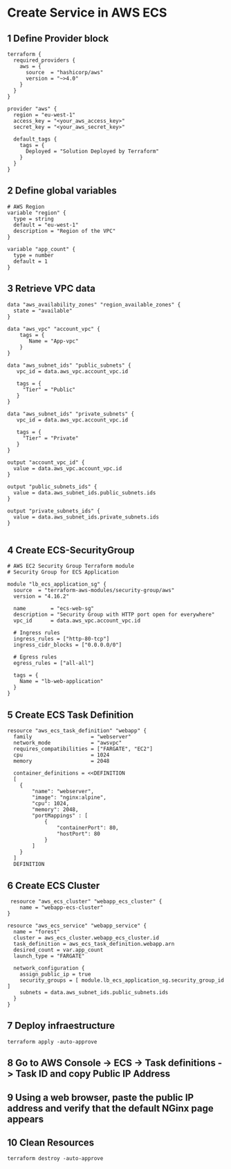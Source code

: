 # Create Service in AWS ECS
## 1 Define Provider block
```t
terraform {
  required_providers {
    aws = {
      source  = "hashicorp/aws"
      version = "~>4.0"
    }
  }
}

provider "aws" {
  region = "eu-west-1"
  access_key = "<your_aws_access_key>"
  secret_key = "<your_aws_secret_key>"
  
  default_tags {
    tags = {
      Deployed = "Solution Deployed by Terraform"
    }
  }
}  
```
## 2 Define global variables
```t
# AWS Region
variable "region" {
  type = string
  default = "eu-west-1"
  description = "Region of the VPC"
}  

variable "app_count" {
  type = number
  default = 1
}
```
## 3 Retrieve VPC data
```t
data "aws_availability_zones" "region_available_zones" {
  state = "available"
}

data "aws_vpc" "account_vpc" {
    tags = {
       Name = "App-vpc"
    }
}

data "aws_subnet_ids" "public_subnets" {
   vpc_id = data.aws_vpc.account_vpc.id
   
   tags = {
     "Tier" = "Public"
   }
}

data "aws_subnet_ids" "private_subnets" {
   vpc_id = data.aws_vpc.account_vpc.id
   
   tags = {
     "Tier" = "Private"
   }
}

output "account_vpc_id" {
  value = data.aws_vpc.account_vpc.id
}

output "public_subnets_ids" {
  value = data.aws_subnet_ids.public_subnets.ids
}

output "private_subnets_ids" {
  value = data.aws_subnet_ids.private_subnets.ids
}


```
## 4 Create ECS-SecurityGroup
```t
# AWS EC2 Security Group Terraform module
# Security Group for ECS Application

module "lb_ecs_application_sg" {
  source  = "terraform-aws-modules/security-group/aws"
  version = "4.16.2"

  name        = "ecs-web-sg"
  description = "Security Group with HTTP port open for everywhere"
  vpc_id      = data.aws_vpc.account_vpc.id

  # Ingress rules
  ingress_rules = ["http-80-tcp"]
  ingress_cidr_blocks = ["0.0.0.0/0"]

  # Egress rules
  egress_rules = ["all-all"]

  tags = {
    Name = "lb-web-application"
  }
}

```
## 5 Create ECS Task Definition
```t
resource "aws_ecs_task_definition" "webapp" {
  family                   = "webserver"
  network_mode             = "awsvpc"
  requires_compatibilities = ["FARGATE", "EC2"]
  cpu                      = 1024
  memory                   = 2048

  container_definitions = <<DEFINITION
  [
    {
        "name": "webserver",
        "image": "nginx:alpine",
        "cpu": 1024,
        "memory": 2048,
        "portMappings" : [
            {
                "containerPort": 80,
                "hostPort": 80
            }
        ]
    }
  ]
  DEFINITION
```
## 6 Create ECS Cluster
```t
 resource "aws_ecs_cluster" "webapp_ecs_cluster" {
    name = "webapp-ecs-cluster"
}

resource "aws_ecs_service" "webapp_service" {
  name = "forest"
  cluster = aws_ecs_cluster.webapp_ecs_cluster.id
  task_definition = aws_ecs_task_definition.webapp.arn
  desired_count = var.app_count
  launch_type = "FARGATE"

  network_configuration {
    assign_public_ip = true
    security_groups = [ module.lb_ecs_application_sg.security_group_id ]
    subnets = data.aws_subnet_ids.public_subnets.ids
  }
}

```
## 7 Deploy infraestructure
```t
terraform apply -auto-approve
```
## 8 Go to AWS Console -> ECS -> Task definitions -> Task ID and copy Public IP Address
## 9 Using a web browser, paste the public IP address and verify that the default NGinx page appears
## 10 Clean Resources
```t
terraform destroy -auto-approve
```
